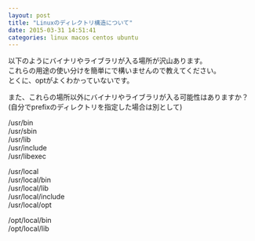```yaml
---
layout: post
title: "Linuxのディレクトリ構造について"
date: 2015-03-31 14:51:41
categories: linux macos centos ubuntu
---
```

<p>以下のようにバイナリやライブラリが入る場所が沢山あります。<br>
これらの用途の使い分けを簡単にで構いませんので教えてください。<br>
とくに、optがよくわかっていないです。</p>

<p>また、これらの場所以外にバイナリやライブラリが入る可能性はありますか？(自分でprefixのディレクトリを指定した場合は別として)</p>

<p>/usr/bin<br>
/usr/sbin<br>
/usr/lib<br>
/usr/include<br>
/usr/libexec</p>

<p>/usr/local<br>
/usr/local/bin<br>
/usr/local/lib<br>
/usr/local/include<br>
/usr/local/opt</p>

<p>/opt/local/bin<br>
/opt/local/lib</p>
